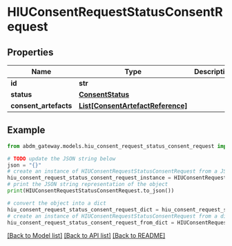 # HIUConsentRequestStatusConsentRequest


## Properties

Name | Type | Description | Notes
------------ | ------------- | ------------- | -------------
**id** | **str** |  | 
**status** | [**ConsentStatus**](ConsentStatus.md) |  | 
**consent_artefacts** | [**List[ConsentArtefactReference]**](ConsentArtefactReference.md) |  | [optional] 

## Example

```python
from abdm_gateway.models.hiu_consent_request_status_consent_request import HIUConsentRequestStatusConsentRequest

# TODO update the JSON string below
json = "{}"
# create an instance of HIUConsentRequestStatusConsentRequest from a JSON string
hiu_consent_request_status_consent_request_instance = HIUConsentRequestStatusConsentRequest.from_json(json)
# print the JSON string representation of the object
print(HIUConsentRequestStatusConsentRequest.to_json())

# convert the object into a dict
hiu_consent_request_status_consent_request_dict = hiu_consent_request_status_consent_request_instance.to_dict()
# create an instance of HIUConsentRequestStatusConsentRequest from a dict
hiu_consent_request_status_consent_request_from_dict = HIUConsentRequestStatusConsentRequest.from_dict(hiu_consent_request_status_consent_request_dict)
```
[[Back to Model list]](../README.md#documentation-for-models) [[Back to API list]](../README.md#documentation-for-api-endpoints) [[Back to README]](../README.md)



